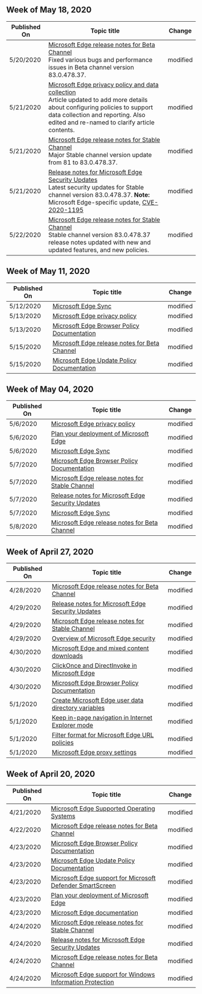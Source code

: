 <!-- This file is generated automatically each week. Changes made to this file will be overwritten.-->




## Week of May 18, 2020


| Published On |Topic title | Change |
|------|------------|--------|
| 5/20/2020 | [Microsoft Edge release notes for Beta Channel](/DeployEdge/microsoft-edge-relnote-beta-channel)<br>Fixed various bugs and performance issues in Beta channel version 83.0.478.37. | modified |
| 5/21/2020 | [Microsoft Edge privacy policy and data collection](/DeployEdge/microsoft-edge-privacy-policy)<br>Article updated to add more details about configuring policies to support  data collection and reporting. Also edited and re-named to clarify article contents. | modified |
| 5/21/2020 | [Microsoft Edge release notes for Stable Channel](/DeployEdge/microsoft-edge-relnote-stable-channel)<br>Major Stable channel version update from 81 to 83.0.478.37. | modified |
| 5/21/2020 | [Release notes for Microsoft Edge Security Updates](/DeployEdge/microsoft-edge-relnotes-security)<br>Latest security updates for Stable channel version 83.0.478.37. **Note:** Microsoft Edge-specific update, [CVE-2020-1195](https://portal.msrc.microsoft.com/en-us/security-guidance/advisory/CVE-2020-1195) | modified |
| 5/22/2020 | [Microsoft Edge release notes for Stable Channel](/DeployEdge/microsoft-edge-relnote-stable-channel)<br>Stable channel version 83.0.478.37 release notes updated with new and updated features, and new policies. | modified |


## Week of May 11, 2020


| Published On |Topic title | Change |
|------|------------|--------|
| 5/12/2020 | [Microsoft Edge Sync](/DeployEdge/microsoft-edge-enterprise-sync) | modified |
| 5/13/2020 | [Microsoft Edge privacy policy](/DeployEdge/microsoft-edge-privacy-policy) | modified |
| 5/13/2020 | [Microsoft Edge Browser Policy Documentation](/DeployEdge/microsoft-edge-policies) | modified |
| 5/15/2020 | [Microsoft Edge release notes for Beta Channel](/DeployEdge/microsoft-edge-relnote-beta-channel) | modified |
| 5/15/2020 | [Microsoft Edge Update Policy Documentation](/DeployEdge/microsoft-edge-update-policies) | modified |


## Week of May 04, 2020


| Published On |Topic title | Change |
|------|------------|--------|
| 5/6/2020 | [Microsoft Edge privacy policy](/DeployEdge/microsoft-edge-privacy-policy) | modified |
| 5/6/2020 | [Plan your deployment of Microsoft Edge](/DeployEdge/deploy-edge-plan-deployment) | modified |
| 5/6/2020 | [Microsoft Edge Sync](/DeployEdge/microsoft-edge-enterprise-sync) | modified |
| 5/7/2020 | [Microsoft Edge Browser Policy Documentation](/DeployEdge/microsoft-edge-policies) | modified |
| 5/7/2020 | [Microsoft Edge release notes for Stable Channel](/DeployEdge/microsoft-edge-relnote-stable-channel) | modified |
| 5/7/2020 | [Release notes for Microsoft Edge Security Updates](/DeployEdge/microsoft-edge-relnotes-security) | modified |
| 5/7/2020 | [Microsoft Edge Sync](/DeployEdge/microsoft-edge-enterprise-sync) | modified |
| 5/8/2020 | [Microsoft Edge release notes for Beta Channel](/DeployEdge/microsoft-edge-relnote-beta-channel) | modified |


## Week of April 27, 2020


| Published On |Topic title | Change |
|------|------------|--------|
| 4/28/2020 | [Microsoft Edge release notes for Beta Channel](/DeployEdge/microsoft-edge-relnote-beta-channel) | modified |
| 4/29/2020 | [Release notes for Microsoft Edge Security Updates](/DeployEdge/microsoft-edge-relnotes-security) | modified |
| 4/29/2020 | [Microsoft Edge release notes for Stable Channel](/DeployEdge/microsoft-edge-relnote-stable-channel) | modified |
| 4/29/2020 | [Overview of Microsoft Edge security](/DeployEdge/security-overview) | modified |
| 4/30/2020 | [Microsoft Edge and mixed content downloads](/DeployEdge/edge-learnmore-mixed-content-downloads) | modified |
| 4/30/2020 | [ClickOnce and DirectInvoke in Microsoft Edge](/DeployEdge/edge-learn-more-co-di) | modified |
| 4/30/2020 | [Microsoft Edge Browser Policy Documentation](/DeployEdge/microsoft-edge-policies) | modified |
| 5/1/2020 | [Create Microsoft Edge user data directory variables](/DeployEdge/edge-learnmore-create-user-directory-vars) | modified |
| 5/1/2020 | [Keep in-page navigation in Internet Explorer mode](/DeployEdge/edge-learnmore-inpage-nav) | modified |
| 5/1/2020 | [Filter format for Microsoft Edge URL policies](/DeployEdge/edge-learnmmore-url-list-filter%20format) | modified |
| 5/1/2020 | [Microsoft Edge proxy settings](/DeployEdge/edge-learnmore-cmdline-options-proxy-settings) | modified |


## Week of April 20, 2020


| Published On |Topic title | Change |
|------|------------|--------|
| 4/21/2020 | [Microsoft Edge Supported Operating Systems](/DeployEdge/microsoft-edge-supported-operating-systems) | modified |
| 4/22/2020 | [Microsoft Edge release notes for Beta Channel](/DeployEdge/microsoft-edge-relnote-beta-channel) | modified |
| 4/23/2020 | [Microsoft Edge Browser Policy Documentation](/DeployEdge/microsoft-edge-policies) | modified |
| 4/23/2020 | [Microsoft Edge Update Policy Documentation](/DeployEdge/microsoft-edge-update-policies) | modified |
| 4/23/2020 | [Microsoft Edge support for Microsoft Defender SmartScreen](/DeployEdge/microsoft-edge-security-smartscreen) | modified |
| 4/23/2020 | [Plan your deployment of Microsoft Edge](/DeployEdge/deploy-edge-plan-deployment) | modified |
| 4/23/2020 | [Microsoft Edge documentation](/DeployEdge/index) | modified |
| 4/24/2020 | [Microsoft Edge release notes for Stable Channel](/DeployEdge/microsoft-edge-relnote-stable-channel) | modified |
| 4/24/2020 | [Release notes for Microsoft Edge Security Updates](/DeployEdge/microsoft-edge-relnotes-security) | modified |
| 4/24/2020 | [Microsoft Edge release notes for Beta Channel](/DeployEdge/microsoft-edge-relnote-beta-channel) | modified |
| 4/24/2020 | [Microsoft Edge support for Windows Information Protection](/DeployEdge/microsoft-edge-security-windows-information-protection) | modified |